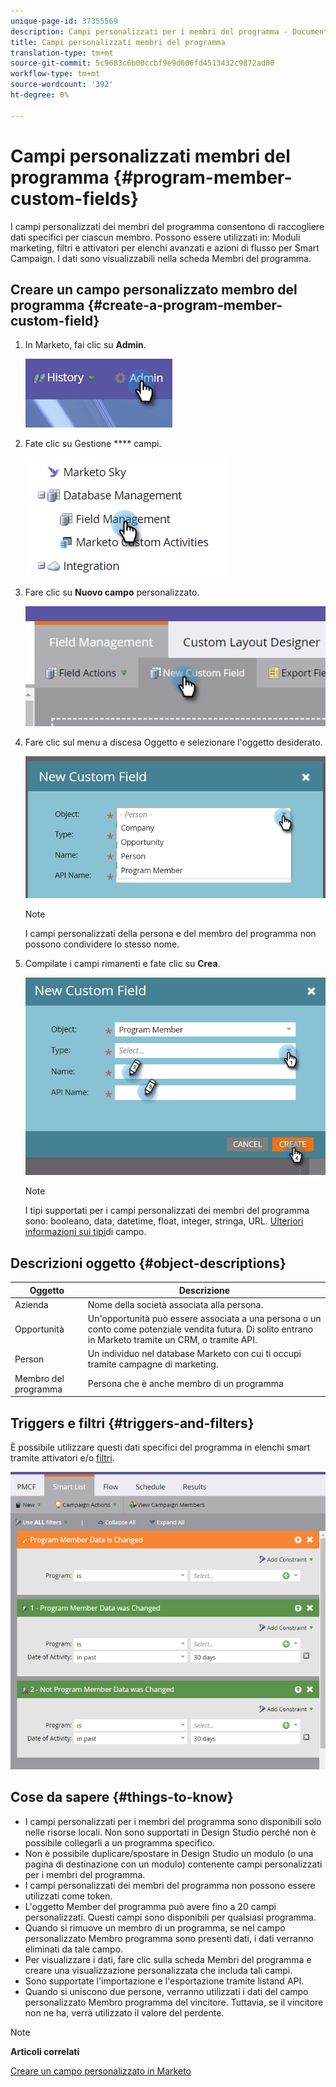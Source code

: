 ```yaml
---
unique-page-id: 37355569
description: Campi personalizzati per i membri del programma - Documenti Marketo - Documentazione prodotto
title: Campi personalizzati membri del programma
translation-type: tm+mt
source-git-commit: 5c9683c6b00ccbf9e9d606fd4513432c9872ad00
workflow-type: tm+mt
source-wordcount: '392'
ht-degree: 0%

---
```



# Campi personalizzati membri del programma {#program-member-custom-fields}

I campi personalizzati dei membri del programma consentono di raccogliere dati specifici per ciascun membro. Possono essere utilizzati in: Moduli marketing, filtri e attivatori per elenchi avanzati e azioni di flusso per Smart Campaign. I dati sono visualizzabili nella scheda Membri del programma.

## Creare un campo personalizzato membro del programma {#create-a-program-member-custom-field}

1. In Marketo, fai clic su **Admin**.

   ![](assets/one.png)

1. Fate clic su Gestione **** campi.

   ![](assets/two.png)

1. Fare clic su **Nuovo campo** personalizzato.

   ![](assets/three.png)

1. Fare clic sul menu a discesa Oggetto e selezionare l&#39;oggetto desiderato.

   ![](assets/four.png)

   >[!NOTE]
   >
   >I campi personalizzati della persona e del membro del programma non possono condividere lo stesso nome.

1. Compilate i campi rimanenti e fate clic su **Crea**.

   ![](assets/five.png)

   >[!NOTE]
   >
   >I tipi supportati per i campi personalizzati dei membri del programma sono: booleano, data, datetime, float, integer, stringa, URL. [Ulteriori informazioni sui tipi](http://docs.marketo.com/x/Wwgt)di campo.

## Descrizioni oggetto {#object-descriptions}

| Oggetto | Descrizione |
|---|---|
| Azienda | Nome della società associata alla persona. |
| Opportunità | Un&#39;opportunità può essere associata a una persona o un conto come potenziale vendita futura. Di solito entrano in Marketo tramite un CRM, o tramite API. |
| Person | Un individuo nel database Marketo con cui ti occupi tramite campagne di marketing. |
| Membro del programma | Persona che è anche membro di un programma |

## Triggers e filtri {#triggers-and-filters}

È possibile utilizzare questi dati specifici del programma in elenchi smart tramite [](http://docs.marketo.com/x/PoAR)attivatori e/o [filtri](http://docs.marketo.com/x/2YAI).

![](assets/six.png)

## Cose da sapere {#things-to-know}

* I campi personalizzati per i membri del programma sono disponibili solo nelle risorse locali. Non sono supportati in Design Studio perché non è possibile collegarli a un programma specifico.
* Non è possibile duplicare/spostare in Design Studio un modulo (o una pagina di destinazione con un modulo) contenente campi personalizzati per i membri del programma.
* I campi personalizzati dei membri del programma non possono essere utilizzati come token.
* L&#39;oggetto Member del programma può avere fino a 20 campi personalizzati. Questi campi sono disponibili per qualsiasi programma.
* Quando si rimuove un membro di un programma, se nel campo personalizzato Membro programma sono presenti dati, i dati verranno eliminati da tale campo.
* Per visualizzare i dati, fare clic sulla scheda Membri del programma e creare una visualizzazione personalizzata che includa tali campi.
* Sono supportate l&#39;importazione e l&#39;esportazione tramite [](http://docs.marketo.com/x/egAk)listand [](http://developers.marketo.com/)API.
* Quando si uniscono due persone, verranno utilizzati i dati del campo personalizzato Membro programma del vincitore. Tuttavia, se il vincitore non ne ha, verrà utilizzato il valore del perdente.

>[!NOTE]
>
>**Articoli correlati**
>
>[Creare un campo personalizzato in Marketo](../../../../product-docs/administration/field-management/create-a-custom-field-in-marketo.md)

